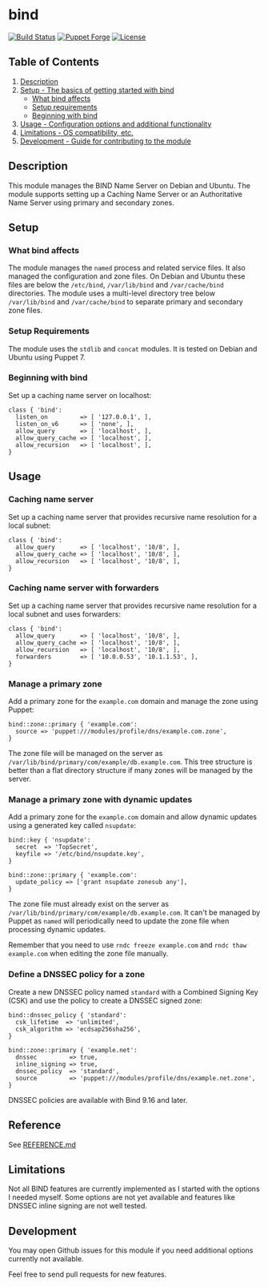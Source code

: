 # bind

[![Build Status](https://github.com/smoeding/puppet-bind/actions/workflows/CI.yaml/badge.svg)](https://github.com/smoeding/puppet-bind/actions/workflows/CI.yaml)
[![Puppet Forge](http://img.shields.io/puppetforge/v/stm/bind.svg)](https://forge.puppetlabs.com/stm/bind)
[![License](https://img.shields.io/github/license/smoeding/puppet-bind.svg)](https://raw.githubusercontent.com/smoeding/puppet-bind/master/LICENSE)

## Table of Contents

1. [Description](#description)
1. [Setup - The basics of getting started with bind](#setup)
    * [What bind affects](#what-bind-affects)
    * [Setup requirements](#setup-requirements)
    * [Beginning with bind](#beginning-with-bind)
1. [Usage - Configuration options and additional functionality](#usage)
1. [Limitations - OS compatibility, etc.](#limitations)
1. [Development - Guide for contributing to the module](#development)

## Description

This module manages the BIND Name Server on Debian and Ubuntu. The module supports setting up a Caching Name Server or an Authoritative Name Server using primary and secondary zones.

## Setup

### What bind affects

The module manages the `named` process and related service files. It also managed the configuration and zone files. On Debian and Ubuntu these files are below the `/etc/bind`, `/var/lib/bind` and `/var/cache/bind` directories. The module uses a multi-level directory tree below `/var/lib/bind` and `/var/cache/bind` to separate primary and secondary zone files.

### Setup Requirements

The module uses the `stdlib` and `concat` modules. It is tested on Debian and Ubuntu using Puppet 7.

### Beginning with bind

Set up a caching name server on localhost:

```puppet
class { 'bind':
  listen_on         => [ '127.0.0.1', ],
  listen_on_v6      => [ 'none', ],
  allow_query       => [ 'localhost', ],
  allow_query_cache => [ 'localhost', ],
  allow_recursion   => [ 'localhost', ],
}
```

## Usage

### Caching name server

Set up a caching name server that provides recursive name resolution for a local subnet:

```puppet
class { 'bind':
  allow_query       => [ 'localhost', '10/8', ],
  allow_query_cache => [ 'localhost', '10/8', ],
  allow_recursion   => [ 'localhost', '10/8', ],
}
```

### Caching name server with forwarders

Set up a caching name server that provides recursive name resolution for a local subnet and uses forwarders:

```puppet
class { 'bind':
  allow_query       => [ 'localhost', '10/8', ],
  allow_query_cache => [ 'localhost', '10/8', ],
  allow_recursion   => [ 'localhost', '10/8', ],
  forwarders        => [ '10.0.0.53', '10.1.1.53', ],
}
```

### Manage a primary zone

Add a primary zone for the `example.com` domain and manage the zone using Puppet:

```puppet
bind::zone::primary { 'example.com':
  source => 'puppet:///modules/profile/dns/example.com.zone',
}
```

The zone file will be managed on the server as `/var/lib/bind/primary/com/example/db.example.com`. This tree structure is better than a flat directory structure if many zones will be managed by the server.

### Manage a primary zone with dynamic updates

Add a primary zone for the `example.com` domain and allow dynamic updates using a generated key called `nsupdate`:

```puppet
bind::key { 'nsupdate':
  secret  => 'TopSecret',
  keyfile => '/etc/bind/nsupdate.key',
}

bind::zone::primary { 'example.com':
  update_policy => ['grant nsupdate zonesub any'],
}
```

The zone file must already exist on the server as `/var/lib/bind/primary/com/example/db.example.com`. It can't be managed by Puppet as `named` will periodically need to update the zone file when processing dynamic updates.

Remember that you need to use `rndc freeze example.com` and `rndc thaw example.com` when editing the zone file manually.

### Define a DNSSEC policy for a zone

Create a new DNSSEC policy named `standard` with a Combined Signing Key (CSK) and use the policy to create a DNSSEC signed zone:

```puppet
bind::dnssec_policy { 'standard':
  csk_lifetime  => 'unlimited',
  csk_algorithm => 'ecdsap256sha256',
}

bind::zone::primary { 'example.net':
  dnssec         => true,
  inline_signing => true,
  dnssec_policy  => 'standard',
  source         => 'puppet:///modules/profile/dns/example.net.zone',
}
```

DNSSEC policies are available with Bind 9.16 and later.

## Reference

See [REFERENCE.md](https://github.com/smoeding/puppet-bind/blob/master/REFERENCE.md)

## Limitations

Not all BIND features are currently implemented as I started with the options I needed myself. Some options are not yet available and features like DNSSEC inline signing are not well tested.

## Development

You may open Github issues for this module if you need additional options currently not available.

Feel free to send pull requests for new features.
